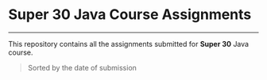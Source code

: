 # Super 30 Java Course Assignments
____

This repository contains all the assignments submitted for __Super 30__ Java course.
> Sorted by the date of submission